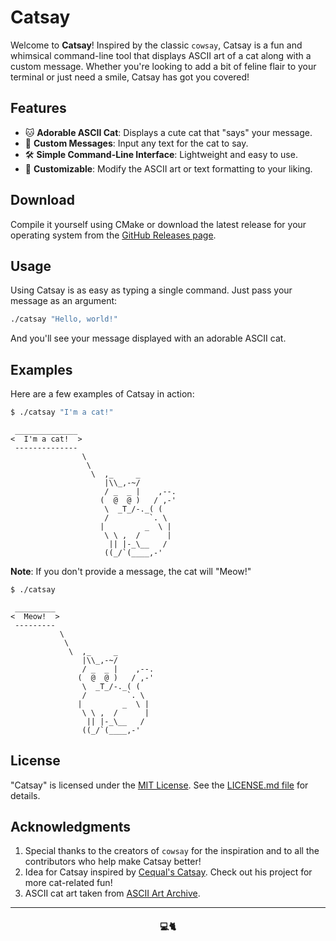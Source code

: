 # Catsay

Welcome to **Catsay**! Inspired by the classic `cowsay`, Catsay is a fun and whimsical command-line tool that displays
ASCII art of a cat along with a custom message. Whether you're looking to add a bit of feline flair to your terminal or
just need a smile, Catsay has got you covered!

## Features

- 🐱 **Adorable ASCII Cat**: Displays a cute cat that "says" your message.
- 💬 **Custom Messages**: Input any text for the cat to say.
- 🛠️ **Simple Command-Line Interface**: Lightweight and easy to use.
- 🎨 **Customizable**: Modify the ASCII art or text formatting to your liking.

## Download

Compile it yourself using CMake or download the latest release for your operating system from
the [GitHub Releases page](https://github.com/Altiran/catsay/releases).

## Usage

Using Catsay is as easy as typing a single command. Just pass your message as an argument:

```bash
./catsay "Hello, world!"
```

And you'll see your message displayed with an adorable ASCII cat.

## Examples

Here are a few examples of Catsay in action:

```bash
$ ./catsay "I'm a cat!"
```

```
 ______________
<  I'm a cat!  >
 --------------
                \
                 \
                  \  ,_     _
                     |\\_,-~/
                     / _  _ |    ,--.
                    (  @  @ )   / ,-'
                     \  _T_/-._( (
                     /         `. \
                    |         _  \ |
                     \ \ ,  /      |
                      || |-_\__   /
                     ((_/`(____,-'
```

**Note**: If you don't provide a message, the cat will "Meow!"

```bash
$ ./catsay
```

```
 _________
<  Meow!  >
 ---------
           \
            \
             \  ,_     _
                |\\_,-~/
                / _  _ |    ,--.
               (  @  @ )   / ,-'
                \  _T_/-._( (
                /         `. \
               |         _  \ |
                \ \ ,  /      |
                 || |-_\__   /
                ((_/`(____,-'
```

## License

"Catsay" is licensed under the [MIT License](https://en.wikipedia.org/wiki/MIT_License).
See the [LICENSE.md file](https://github.com/Altiran/catsay/blob/main/LICENSE.md) for details.

## Acknowledgments

1. Special thanks to the creators of `cowsay` for the inspiration and to all the contributors who help make Catsay better!
2. Idea for Catsay inspired by [Cequal's Catsay](https://github.com/Cequallium/Catsay). Check out his project for more cat-related fun!
3. ASCII cat art taken from [ASCII Art Archive](https://www.asciiart.eu/animals/cats).

---
<h4 align="center">💻🐈</h4>

<!-- MADE WITH ❤️ BY ALTIRAN -->
